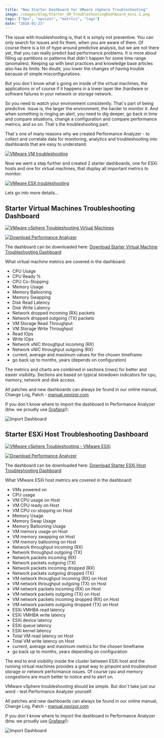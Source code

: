 ```yaml
---
title: "New Starter Dashboard for VMware vSphere Troubleshooting"
image: /images/blog/Starter_VM_TroubleshootingDashboard_mini-1.png
tags: ["Ops", "opvizor", "metrics", "logs"]
date: "2018-01-23"
---
```


The issue with troubleshooting is, that it is simply not preventive. You can only search for issues and fix them, when you are aware of them. Of  course there is a lot of hype around predictive analysis, but we are not there yet, that you can really predict bad performance problems. It is more about filling up partitions or patterns that didn´t happen for some time range (anomalies). Keeping up with best practices and knowledge base articles also has its limits. No doubt, you lower the changes of having trouble because of simple misconfigurations. 

But you don´t know what´s going on inside of the virtual machines, the applications or of course if it happens in a lower layer like (hardware or software failures in your network or storage network. 

So you need to watch your environment consistently. That´s part of being predictive. Issue is, the larger the environment, the harder to monitor it. And when something is ringing an alert, you need to dig deeper, go back in time and compare situations, change a configuration and compare performance metrics, and so on. That´s the troubleshooting part.

That´s one of many reasons why we created Performance Analyzer - to collect and correlate data for monitoring, analytics and troubleshooting into dashboards that are easy to understand.

[![VMware VM troubleshooting](/images/blog/Starter_VM_TroubleshootingDashboard_mini-1.png)](http://try.opvizor.com/perfanalyzer)

Now we went a step further and created 2 starter dashboards, one for ESXi hosts and one for virtual machines, that display all important metrics to monitor.

[![VMware ESX troubleshooting](/images/blog/Starter_ESX_TroubleshootingDashboard_mini.png)](http://try.opvizor.com/perfanalyzer)

Lets go into more details...

## Starter Virtual Machines Troubleshooting Dashboard

[![VMware vSphere Troubleshooting Virtual Machines](/images/blog/Starter_VM_TroubleshootingDashboard.png)](http://try.opvizor.com/perfanalyzer)

[![Download Performance Analyzer](/images/blog/button_download-performance-analyzer-3.png)](http://try.opvizor.com/perfanalyzer)

The dashboard can be downloaded here: [Download Starter Virtual Machine Troubleshooting Dashboard](https://opvizor.atlassian.net/wiki/download/attachments/82057456/Starter_%20VMware%20Virtual%20Machines-1516117446459.json)

What virtual machine metrics are covered in the dashboard:

- CPU Usage
- CPU Ready %
- CPU Co-Stopping
- Memory Usage
- Memory Ballooning
- Memory Swapping
- Disk Read Latency
- Disk Write Latency
- Network dropped incoming (RX) packets
- Network dropped outgoing (TX) packets
- VM Storage Read Throughput
- VM Storage Write Throughput
- Read IOps
- Write IOps
- Network vNIC throughput incoming (RX)
- Network vNIC throughput outgoing (RX)
- current, average and maximum values for the chosen timeframe
- go back up to months, years (depends on configuration)

The metrics and charts are combined in sections (rows) for better and easier visibility. Sections are based on typical slowdown indicators for cpu, memory, network and disk access. 

All patches and new dashboards can always be found in our online manual, Change Log, Patch - [manual.opvizor.com](http://manual.opvizor.com)

If you don´t know where to import the dashboard in Performance Analyzer (btw. we proudly use [Grafana](http://www.grafana.org)!):

![Import Dashboard](/images/blog/import_dashboard.png)

## Starter ESXi Host Troubleshooting Dashboard

[![VMware vSphere Troubleshooting - VMware ESXi](/images/blog/Starter_ESX_TroubleshootingDashboard.jpg)](http://try.opvizor.com/perfanalyzer)

[![Download Performance Analyzer](/images/blog/button_download-performance-analyzer-4.png)](http://try.opvizor.com/perfanalyzer)

The dashboard can be downloaded here: [Download Starter ESXi Host Troubleshooting Dashboard](https://opvizor.atlassian.net/wiki/download/attachments/82057456/Starter_%20ESXi%20Host%20Troubleshooting-1516117411707.json)[](https://opvizor.atlassian.net/wiki/download/attachments/82057456/Starter_%20VMware%20Virtual%20Machines-1516117446459.json)

What VMware ESXi host metrics are covered in the dashboard:

- VMs powered on
- CPU usage
- VM CPU usage on Host
- VM CPU ready on Host
- VM CPU co-stopping on Host
- Memory Usage
- Memory Swap Usage
- Memory Ballooning Usage
- VM memory usage on Host
- VM memory swapping on Host
- VM memory ballooning on Host
- Network throughput incoming (RX)
- Network throughput outgoing (TX)
- Network packets incoming (RX)
- Network packets outgoing (TX)
- Network packets incoming dropped (RX)
- Network packets outgoing dropped (TX)
- VM network throughput incoming (RX) on Host
- VM network throughput outgoing (TX) on Host
- VM network packets incoming (RX) on Host
- VM network packets outgoing (TX) on Host
- VM network packets incoming dropped (RX) on Host
- VM network packets outgoing dropped (TX) on Host
- ESXi VMHBA read latency
- ESXi VMHBA write latency
- ESXi device latency
- ESXi queue latency
- ESXi kernel latency
- Total VM read latency on Host
- Total VM write latency on Host
- current, average and maximum metrics for the chosen timeframe
- go back up to months, years depending on configuration

The end to end visibility inside the cluster between ESXi host and the running virtual machines provides a great way to pinpoint and troubleshoot storage or network performance issues. Of course cpu and memory congestions are much better to notice and to alert on.

VMware vSphere troubleshooting should be simple. But don´t take just our word - test Performance Analyzer yourself.

All patches and new dashboards can always be found in our online manual, Change Log, Patch - [manual.opvizor.com](http://manual.opvizor.com/)

If you don´t know where to import the dashboard in Performance Analyzer (btw. we proudly use [Grafana](http://www.grafana.org/)!):

![Import Dashboard](/images/blog/import_dashboard.png)
